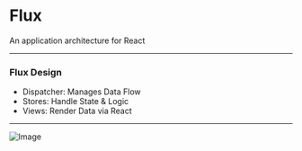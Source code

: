 # Flux 

An application architecture for React

---

### Flux Design

- Dispatcher: Manages Data Flow
- Stores: Handle State & Logic
- Views: Render Data via React

---

![Image](./assets/md/assets/flux-simple-f8-diagram-explained-1300w.png)
